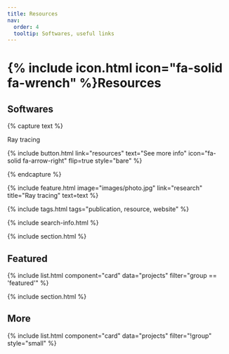 ```yaml
---
title: Resources
nav:
  order: 4
  tooltip: Softwares, useful links
---
```


# {% include icon.html icon="fa-solid fa-wrench" %}Resources

## Softwares


{% capture text %}

Ray tracing

{%
  include button.html
  link="resources"
  text="See more info"
  icon="fa-solid fa-arrow-right"
  flip=true
  style="bare"
%}

{% endcapture %}

{%
  include feature.html
  image="images/photo.jpg"
  link="research"
  title="Ray tracing"
  text=text
%}





{% include tags.html tags="publication, resource, website" %}

{% include search-info.html %}

{% include section.html %}

## Featured

{% include list.html component="card" data="projects" filter="group == 'featured'" %}

{% include section.html %}

## More

{% include list.html component="card" data="projects" filter="!group" style="small" %}
